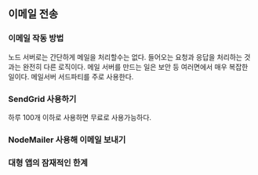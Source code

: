 ## 이메일 전송

### 이메일 작동 방법

노드 서버로는 간단하게 메일을 처리할수는 없다. 들어오는 요청과 응답을 처리하는 것과는 완전히 다른 로직이다.
메일 서버를 만드는 일은 보안 등 여러면에서 매우 복잡한 일이다.
메일서버 서드파티를 주로 사용한다.

### SendGrid 사용하기

하루 100개 이하로 사용하면 무료로 사용가능하다.

### NodeMailer 사용해 이메일 보내기

### 대형 앱의 잠재적인 한계
